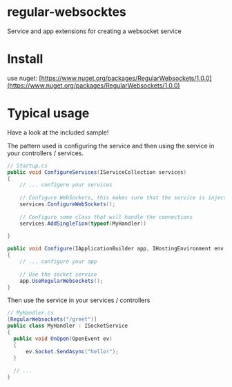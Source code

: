 # regular-websocktes
Service and app extensions for creating a websocket service

# Install
use nuget: [https://www.nuget.org/packages/RegularWebsockets/1.0.0](https://www.nuget.org/packages/RegularWebsockets/1.0.0)

# Typical usage

Have a look at the included sample!

The pattern used is configuring the service and then using the service in your controllers / services.

```cs
// Startup.cs
public void ConfigureServices(IServiceCollection services)
{
    // ... configure your services
    
    // Configure WebSockets, this makes sure that the service is injected when needed
    services.ConfigureWebSockets();
    
    // Configure some class that will handle the connections
    services.AddSingleTion(typeof(MyHandler))
    
}

public void Configure(IApplicationBuilder app, IHostingEnvironment env, ILoggerFactory loggerFactory)
{
    // ... configure your app
  
    // Use the socket service
    app.UseRegularWebsockets();
}
```
Then use the service in your services / controllers

```cs
// MyHandler.cs
[RegularWebsockets("/greet")]
public class MyHandler : ISocketService
{
  public void OnOpen(OpenEvent ev)
  {
      ev.Socket.SendAsync("hello!");
  }
  
  // ...
}
```
